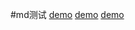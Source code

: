 #md测试
[demo](https://rqspace.github.io/md/demo.md)
[demo](https://rqspace.github.io/md/demo)
[demo](https://rqspace.github.io/md/demo/)

